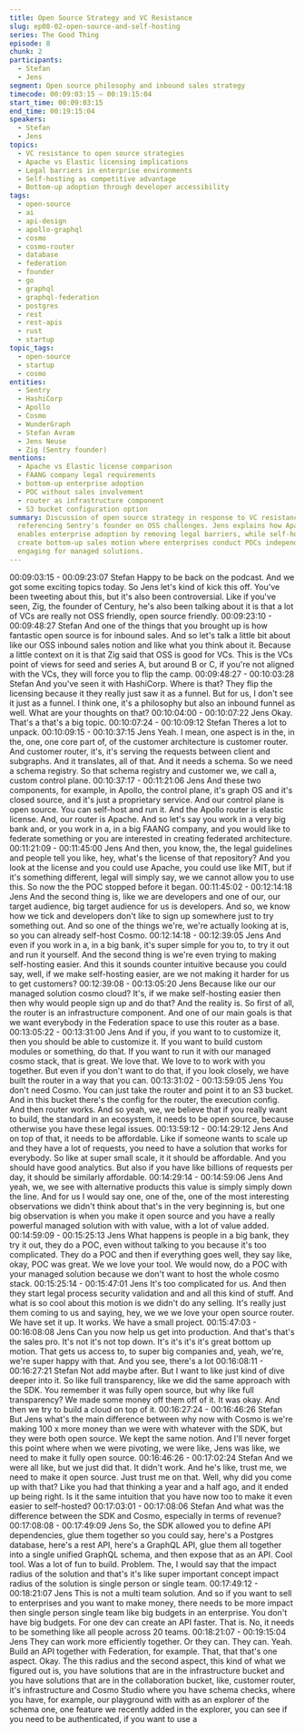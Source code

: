```yaml
---
title: Open Source Strategy and VC Resistance
slug: ep08-02-open-source-and-self-hosting
series: The Good Thing
episode: 8
chunk: 2
participants:
  - Stefan
  - Jens
segment: Open source philosophy and inbound sales strategy
timecode: 00:09:03:15 – 00:19:15:04
start_time: 00:09:03:15
end_time: 00:19:15:04
speakers:
  - Stefan
  - Jens
topics:
  - VC resistance to open source strategies
  - Apache vs Elastic licensing implications
  - Legal barriers in enterprise environments
  - Self-hosting as competitive advantage
  - Bottom-up adoption through developer accessibility
tags:
  - open-source
  - ai
  - api-design
  - apollo-graphql
  - cosmo
  - cosmo-router
  - database
  - federation
  - founder
  - go
  - graphql
  - graphql-federation
  - postgres
  - rest
  - rest-apis
  - rust
  - startup
topic_tags:
  - open-source
  - startup
  - cosmo
entities:
  - Sentry
  - HashiCorp
  - Apollo
  - Cosmo
  - WunderGraph
  - Stefan Avram
  - Jens Neuse
  - Zig (Sentry founder)
mentions:
  - Apache vs Elastic license comparison
  - FAANG company legal requirements
  - bottom-up enterprise adoption
  - POC without sales involvement
  - router as infrastructure component
  - S3 bucket configuration option
summary: Discussion of open source strategy in response to VC resistance, with Stefan
  referencing Sentry's founder on OSS challenges. Jens explains how Apache licensing
  enables enterprise adoption by removing legal barriers, while self-hosting capabilities
  create bottom-up sales motion where enterprises conduct POCs independently before
  engaging for managed solutions.
---
```


00:09:03:15 - 00:09:23:07
Stefan
Happy to be back on the podcast. And we got some exciting topics today. So Jens let's kind of
kick this off. You've been tweeting about this, but it's also been controversial. Like if you've seen,
Zig, the founder of Century, he's also been talking about it is that a lot of VCs are really not OSS
friendly, open source friendly.
00:09:23:10 - 00:09:48:27
Stefan
And one of the things that you brought up is how fantastic open source is for inbound sales. And
so let's talk a little bit about like our OSS inbound sales notion and like what you think about it.
Because a little context on it is that Zig said that OSS is good for VCs. This is the VCs point of
views for seed and series A, but around B or C, if you're not aligned with the VCs, they will force
you to flip the camp.
00:09:48:27 - 00:10:03:28
Stefan
And you've seen it with HashiCorp. Where is that? They flip the licensing because it they really
just saw it as a funnel. But for us, I don't see it just as a funnel. I think one, it's a philosophy but
also an inbound funnel as well. What are your thoughts on that?
00:10:04:00 - 00:10:07:22
Jens
Okay. That's a that's a big topic.
00:10:07:24 - 00:10:09:12
Stefan
Theres a lot to unpack.
00:10:09:15 - 00:10:37:15
Jens
Yeah. I mean, one aspect is in the, in the, one, one core part of, of the customer architecture is
customer router. And customer router, it's, it's serving the requests between client and
subgraphs. And it translates, all of that. And it needs a schema. So we need a schema registry.
So that schema registry and customer we, we call a, custom control plane.
00:10:37:17 - 00:11:21:06
Jens
And these two components, for example, in Apollo, the control plane, it's graph OS and it's
closed source, and it's just a proprietary service. And our control plane is open source. You can
self-host and run it. And the Apollo router is elastic license. And, our router is Apache. And so
let's say you work in a very big bank and, or you work in a, in a big FAANG company, and you
would like to federate something or you are interested in creating federated architecture.
00:11:21:09 - 00:11:45:00
Jens
And then, you know, the, the legal guidelines and people tell you like, hey, what's the license of
that repository? And you look at the license and you could use Apache, you could use like MIT,
but if it's something different, legal will simply say, we we cannot allow you to use this. So now
the the POC stopped before it began.
00:11:45:02 - 00:12:14:18
Jens
And the second thing is, like we are developers and one of our, our target audience, big target
audience for us is developers. And so, we know how we tick and developers don't like to sign up
somewhere just to try something out. And so one of the things we're, we're actually looking at is,
so you can already self-host Cosmo.
00:12:14:18 - 00:12:39:05
Jens
And even if you work in a, in a big bank, it's super simple for you to, to try it out and run it
yourself. And the second thing is we're even trying to making self-hosting easier. And this it
sounds counter intuitive because you could say, well, if we make self-hosting easier, are we not
making it harder for us to get customers?
00:12:39:08 - 00:13:05:20
Jens
Because like our our managed solution cosmo cloud? It's, if we make self-hosting easier then
then why would people sign up and do that? And the reality is. So first of all, the router is an
infrastructure component. And one of our main goals is that we want everybody in the
Federation space to use this router as a base.
00:13:05:22 - 00:13:31:00
Jens
And if you, if you want to to customize it, then you should be able to customize it. If you want to
build custom modules or something, do that. If you want to run it with our managed cosmo
stack, that is great. We love that. We love to to work with you together. But even if you don't
want to do that, if you look closely, we have built the router in a way that you can.
00:13:31:02 - 00:13:59:05
Jens
You don't need Cosmo. You can just take the router and point it to an S3 bucket. And in this
bucket there's the config for the router, the execution config. And then router works. And so
yeah, we, we believe that if you really want to build, the standard in an ecosystem, it needs to
be open source, because otherwise you have these legal issues.
00:13:59:12 - 00:14:29:12
Jens
And on top of that, it needs to be affordable. Like if someone wants to scale up and they have a
lot of requests, you need to have a solution that works for everybody. So like at super small
scale, it it should be affordable. And you should have good analytics. But also if you have like
billions of requests per day, it should be similarly affordable.
00:14:29:14 - 00:14:59:06
Jens
And yeah, we, we see with alternative products this value is simply simply down the line. And for
us I would say one, one of the, one of the most interesting observations we didn't think about
that's in the very beginning is, but one big observation is when you make it open source and you
have a really powerful managed solution with with value, with a lot of value added.
00:14:59:09 - 00:15:25:13
Jens
What happens is people in a big bank, they try it out, they do a POC, even without talking to you
because it's too complicated. They do a POC and then if everything goes well, they say like,
okay, POC was great. We we love your tool. We would now, do a POC with your managed
solution because we don't want to host the whole cosmo stack.
00:15:25:14 - 00:15:47:01
Jens
It's too complicated for us. And then they start legal process security validation and and all this
kind of stuff. And what is so cool about this motion is we didn't do any selling. It's really just them
coming to us and saying, hey, we we we love your open source router. We have set it up. It
works. We have a small project.
00:15:47:03 - 00:16:08:08
Jens
Can you now help us get into production. And that's that's the sales pro. It's not it's not top
down. It's it's it's it's great bottom up motion. That gets us access to, to super big companies
and, yeah, we're, we're super happy with that. And you see, there's a lot
00:16:08:11 - 00:16:27:21
Stefan
Not add maybe after. But I want to like just kind of dive deeper into it. So like full transparency,
like we did the same approach with the SDK. You remember it was fully open source, but why
like full transparency? We made some money off them off of it. It was okay. And then we try to
build a cloud on top of it.
00:16:27:24 - 00:16:46:26
Stefan
But Jens what's the main difference between why now with Cosmo is we're making 100 x more
money than we were with whatever with the SDK, but they were both open source. We kept the
same notion. And I'll never forget this point where when we were pivoting, we were like, Jens
was like, we need to make it fully open source.
00:16:46:26 - 00:17:02:24
Stefan
And we were all like, but we just did that. It didn't work. And he's like, trust me, we need to make
it open source. Just trust me on that. Well, why did you come up with that? Like you had that
thinking a year and a half ago, and it ended up being right. Is it the same intuition that you have
now too to make it even easier to self-hosted?
00:17:03:01 - 00:17:08:06
Stefan
And what was the difference between the SDK and Cosmo, especially in terms of revenue?
00:17:08:08 - 00:17:49:09
Jens
So, the SDK allowed you to define API dependencies, glue them together so you could say,
here's a Postgres database, here's a rest API, here's a GraphQL API, glue them all together into
a single unified GraphQL schema, and then expose that as an API. Cool tool. Was a lot of fun to
build. Problem. The, I would say that the impact radius of the solution and that's it's like super
important concept impact radius of the solution is single person or single team.
00:17:49:12 - 00:18:21:07
Jens
This is not a multi team solution. And so if you want to sell to enterprises and you want to make
money, there needs to be more impact then single person single team like big budgets in an
enterprise. You don't have big budgets. For one dev can create an API faster. That is. No, it
needs to be something like all people across 20 teams.
00:18:21:07 - 00:19:15:04
Jens
They can work more efficiently together. Or they can. They can. Yeah. Build an API together with
Federation, for example. That, that that's one aspect. Okay. The this radius and the second
aspect, this kind of what we figured out is, you have solutions that are in the infrastructure
bucket and you have solutions that are in the collaboration bucket, like, customer router, it's
infrastructure and Cosmo Studio where you have schema checks, where you have, for example,
our playground with with as an explorer of the schema one, one feature we recently added in
the explorer, you can see if you need to be authenticated, if you want to use a